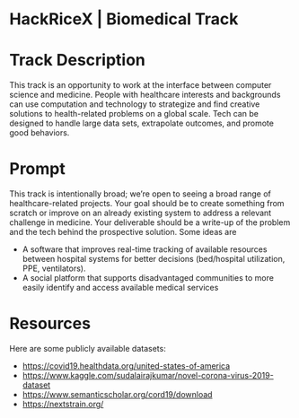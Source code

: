 # HackRiceX | Biomedical Track

# Track Description

This track is an opportunity to work at the interface between computer science and medicine. People with healthcare interests and backgrounds can use computation and technology to strategize and find creative solutions to health-related problems on a global scale. Tech can be designed to handle large data sets, extrapolate outcomes, and promote good behaviors. 

# Prompt

This track is intentionally broad; we’re open to seeing a broad range of healthcare-related projects. Your goal should be to create something from scratch or improve on an already existing system to address a relevant challenge in medicine. Your deliverable should be a write-up of the problem and the tech behind the prospective solution. Some ideas are
* A software that improves real-time tracking of available resources between hospital systems for better decisions (bed/hospital utilization, PPE, ventilators).
* A social platform that supports disadvantaged communities to more easily identify and access available medical services 

# Resources

Here are some publicly available datasets:
* https://covid19.healthdata.org/united-states-of-america
* https://www.kaggle.com/sudalairajkumar/novel-corona-virus-2019-dataset
* https://www.semanticscholar.org/cord19/download
* https://nextstrain.org/
